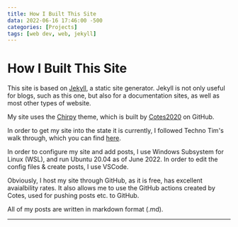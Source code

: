 ```yaml
---
title: How I Built This Site
data: 2022-06-16 17:46:00 -500
categories: [Projects]
tags: [web dev, web, jekyll]
---
```


# How I Built This Site

This site is based on [Jekyll](https://jekyllrb.com/), a static site generator. Jekyll is not only useful for blogs, such as this one, but also for a documentation sites, as well as most other types of website. 

My site uses the [Chirpy](yll-theme-chirpy#quick-start) theme, which is built by [Cotes2020](https://github.com/cotes2020) on GitHub.

In order to get my site into the state it is currently, I followed Techno Tim's walk through, which you can find [here](https://www.youtube.com/watch?v=F8iOU1ci19Q).

In order to configure my site and add posts, I use Windows Subsystem for Linux (WSL), and run Ubuntu 20.04 as of June 2022. In order to edit the config files & create posts, I use VSCode. 

Obviously, I host my site through GitHub, as it is free, has excellent avaialbility rates. It also allows me to use the GitHub actions created by Cotes, used for pushing posts etc. to GitHub. 

All of my posts are written in markdown format (.md). 

---